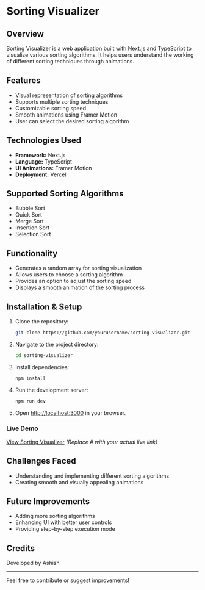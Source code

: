 # Sorting Visualizer

## Overview
Sorting Visualizer is a web application built with Next.js and TypeScript to visualize various sorting algorithms. It helps users understand the working of different sorting techniques through animations.

## Features
- Visual representation of sorting algorithms
- Supports multiple sorting techniques
- Customizable sorting speed
- Smooth animations using Framer Motion
- User can select the desired sorting algorithm

## Technologies Used
- **Framework:** Next.js
- **Language:** TypeScript
- **UI Animations:** Framer Motion
- **Deployment:** Vercel

## Supported Sorting Algorithms
- Bubble Sort
- Quick Sort
- Merge Sort
- Insertion Sort
- Selection Sort

## Functionality
- Generates a random array for sorting visualization
- Allows users to choose a sorting algorithm
- Provides an option to adjust the sorting speed
- Displays a smooth animation of the sorting process

## Installation & Setup
1. Clone the repository:
   ```bash
   git clone https://github.com/yourusername/sorting-visualizer.git
   ```
2. Navigate to the project directory:
   ```bash
   cd sorting-visualizer
   ```
3. Install dependencies:
   ```bash
   npm install
   ```
4. Run the development server:
   ```bash
   npm run dev
   ```
5. Open [http://localhost:3000](http://localhost:3000) in your browser.


### Live Demo
[View Sorting Visualizer](#) *(Replace # with your actual live link)*

## Challenges Faced
- Understanding and implementing different sorting algorithms
- Creating smooth and visually appealing animations

## Future Improvements
- Adding more sorting algorithms
- Enhancing UI with better user controls
- Providing step-by-step execution mode

## Credits
Developed by Ashish

---
Feel free to contribute or suggest improvements!

